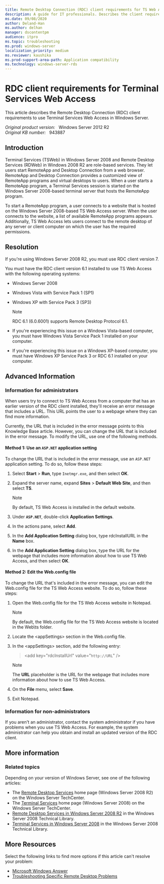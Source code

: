 ```yaml
---
title: Remote Desktop Connection (RDC) client requirements for TS Web Access
description: A guide for IT professionals. Describes the client requirements to use TS Web Access in Windows Server 2008 RC0. Also, provide an overview of TS Web Access.
ms.date: 09/08/2020
author: Deland-Han
ms.author: delhan
manager: dscontentpm
audience: itpro
ms.topic: troubleshooting
ms.prod: windows-server
localization_priority: medium
ms.reviewer: kaushika
ms.prod-support-area-path: Application compatibility
ms.technology: windows-server-rds
---
```

# RDC client requirements for Terminal Services Web Access

This article describes the Remote Desktop Connection (RDC) client requirements to use Terminal Services Web Access in Windows Server.

_Original product version:_ &nbsp; Windows Server 2012 R2  
_Original KB number:_ &nbsp; 943887

## Introduction

Terminal Services (TSWeb) in Windows Server 2008 and Remote Desktop Services (RDWeb) in Windows 2008 R2 are role-based services. They let users start RemoteApp and Desktop Connection from a web browser. RemoteApp and Desktop Connection provides a customized view of RemoteApp programs and virtual desktops to users. When a user starts a RemoteApp program, a Terminal Services session is started on the Windows Server 2008-based terminal server that hosts the RemoteApp program.

To start a RemoteApp program, a user connects to a website that is hosted on the Windows Server 2008-based TS Web Access server. When the user connects to the website, a list of available RemoteApp programs appears. Additionally, TS Web Access lets users connect to the remote desktop of any server or client computer on which the user has the required permissions.

## Resolution

If you're using Windows Server 2008 R2, you must use RDC client version 7.

You must have the RDC client version 6.1 installed to use TS Web Access with the following operating systems:  

- Windows Server 2008
- Windows Vista with Service Pack 1 (SP1)
- Windows XP with Service Pack 3 (SP3)

    > [!NOTE]
    > RDC 6.1 (6.0.6001) supports Remote Desktop Protocol 6.1.
- If you're experiencing this issue on a Windows Vista-based computer, you must have Windows Vista Service Pack 1 installed on your computer.  
- If you're experiencing this issue on a Windows XP-based computer, you must have Windows XP Service Pack 3 or RDC 6.1 installed on your computer.

## Advanced Information

### Information for administrators

When users try to connect to TS Web Access from a computer that has an earlier version of the RDC client installed, they'll receive an error message that includes a URL. This URL points the user to a webpage where they can find more information.

Currently, the URL that is included in the error message points to this Knowledge Base article. However, you can change the URL that is included in the error message. To modify the URL, use one of the following methods.

#### Method 1: Use an `ASP.NET` application setting

To change the URL that is included in the error message, use an `ASP.NET` application setting. To do so, follow these steps:  

1. Select **Start** > **Run**, type `Inetmgr.exe`, and then select
 **OK**.
2. Expand the server name, expand **Sites** > **Default Web Site**, and then select **TS**.

    > [!NOTE]
    > By default, TS Web Access is installed in the default website.
3. Under **`ASP.NET`**, double-click **Application Settings**.
4. In the actions pane, select **Add**.
5. In the **Add Application Setting** dialog box, type rdcInstallURL in the **Name** box.
6. In the **Add Application Setting** dialog box, type the URL for the webpage that includes more information about how to use TS Web Access, and then select **OK**.

#### Method 2: Edit the Web.config file

To change the URL that's included in the error message, you can edit the Web.config file for the TS Web Access website. To do so, follow these steps:  

1. Open the Web.config file for the TS Web Access website in Notepad.

    > [!NOTE]
    > By default, the Web.config file for the TS Web Access website is located in the Web\ts folder.
2. Locate the \<appSettings> section in the Web.config file.
3. In the \<appSettings> section, add the following entry:

    > \<add key="rdcInstallUrl" value="`http://URL`" />

    > [!NOTE]
    > The **URL** placeholder is the URL for the webpage that includes more information about how to use TS Web Access.

4. On the **File** menu, select **Save**.
5. Exit Notepad.

### Information for non-administrators

If you aren't an administrator, contact the system administrator if you have problems when you use TS Web Access. For example, the system administrator can help you obtain and install an updated version of the RDC client.

## More information

### Related topics

Depending on your version of Windows Server, see one of the following articles:

- The [Remote Desktop Services](https://technet.microsoft.com/windowsserver/ee236407.aspx) home page (Windows Server 2008 R2) on the Windows Server TechCenter.
- The [Terminal Services](https://technet.microsoft.com/library/cc754746%28WS.10%29.aspx) home page (Windows Server 2008) on the Windows Server TechCenter.
- [Remote Desktop Services in Windows Server 2008 R2](https://technet.microsoft.com/library/dd647502.aspx) in the Windows Server 2008 Technical Library.
- [Terminal Services in Windows Server 2008](https://technet.microsoft.com/library/cc754746.aspx) in the Windows Server 2008 Technical Library.

## More Resources

Select the following links to find more options if this article can't resolve your problem:  

- [Microsoft Windows Answer](https://answers.microsoft.com/windows/default.aspx)  
- [Troubleshooting Specific Remote Desktop Problems](https://technet.microsoft.com/library/cc756819%28WS.10%29.aspx)  
